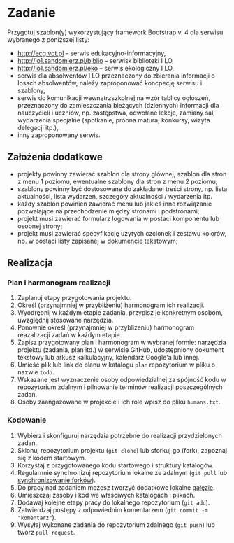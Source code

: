 # Zadanie

Przygotuj szablon(y) wykorzystujący framework Bootstrap v. 4 dla serwisu
wybranego z poniższej listy:

* http://ecg.vot.pl – serwis edukacyjno-informacyjny,
* http://lo1.sandomierz.pl/biblio – serwisk biblioteki I LO,
* http://lo1.sandomierz.pl/eko – serwis ekologiczny I LO,
* serwis dla absolwentów I LO przeznaczony do zbierania informacji o losach
  absolwentów, należy zaproponować koncpecję serwisu i szablony,
* serwis do komunikacji wewnątrzszkolnej na wzór tablicy ogłoszeń,
  przeznaczony do zamieszczania bieżących (dziennych) informacji dla nauczycieli
  i uczniów, np. zastępstwa, odwołane lekcje, zamiany sal, wydarzenia specjalne
  (spotkanie, próbna matura, konkursy, wizyta delegacji itp.),
* inny zaproponowany serwis.

## Założenia dodatkowe

* projekty powinny zawierać szablon dla strony głównej, szablon dla stron z menu
  1 poziomu, ewentualne szablony dla stron z menu 2 poziomu;
* szablony powinny być dostosowane do zakładanej treści strony, np. lista aktualności,
  lista wydarzeń, szczegóły aktualności / wydarzenia itp.
* każdy szablon powinien zawierać menu lub jakieś inne rozwiązanie pozwalające
  na przechodzenie między stronami i podstronami;
* projekt musi zawierać formularz logowania w postaci komponentu lub osobnej strony;
* projekt musi zawierać specyfikację użytych czcionek i zestawu kolorów,
  np. w postaci listy zapisanej w dokumencie tekstowym;

## Realizacja

### Plan i harmonogram realizacji

1. Zaplanuj etapy przygotowania projektu.
1. Określ (przynajmniej w przybliżeniu) harmonogram ich realizacji.
1. Wyodrębnij w każdym etapie zadania, przypisz je konkretnym osobom, uwzględnij stosowane narzędzia.
1. Ponownie określ (przynajmniej w przybliżeniu) harmonogram reazalizacji zadań w każdym etapie.
1. Zapisz przygotowany plan i harmonogram w wybranej formie: narzędzia projektu
   (zadania, plan itd.) w serwisie GitHub, udostępniony dokument tekstowy lub
   arkusz kalkulacyjny, kalendarz Google'a lub innej.
1. Umieść plik lub link do planu w katalogu `plan` repozytorium w pliku o nazwie
   `todo`.
1. Wskazane jest wyznaczenie osoby odpowiedzialnej za spójność kodu w repozytorium
   zdalnym i pilnowanie terminów realizacji poszczególnych zadań.
1. Osoby zaangażowane w projekcie i ich role wpisz do pliku `humans.txt`.

### Kodowanie

1. Wybierz i skonfiguruj narzędzia potrzebne do realizacji przydzielonych zadań.
1. Sklonuj repozytorium projektu (`git clone`) lub sforkuj go (fork),
   zapoznaj się z kodem startowym.
1. Korzystaj z przygotowanego kodu startowego i struktury katalogów.
1. Regularnnie synchronizuj repozytorium lokalne ze zdalnym (`git pull` lub
   [synchronizowanie forków](https://help.github.com/articles/syncing-a-fork/)).
1. Do pracy nad zadaniem możesz tworzyć dodatkowe lokalne [gałęzie](http://linetc.readthedocs.io/pl/latest/tools/git/index.html#galezie).
1. Umieszczaj zasoby i kod we właściwych katalogach i plikach.
1. Dodawaj kolejne etapy pracy do lokalnego repozytorium (`git add`).
1. Zatwierdzaj postępy z odpowiednim komentarzem (`git commit -m "komentarz"`).
1. Wysyłaj wykonane zadania do repozytorium zdalnego (`git push`) lub twórz `pull request`.
